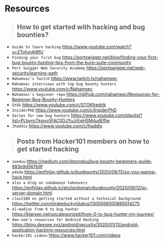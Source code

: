 # Resources

> ## **How to get started with hacking and bug bounties?**

- `Guide to learn hacking` https://www.youtube.com/watch?v=2TofunAI6fU
- `Finding your first bug` https://portswigger.net/blog/finding-your-first-bug-bounty-hunting-tips-from-the-burp-suite-community
- `Port Swigger Web Security Academy` https://portswigger.net/web-security/learning-path
- `Nahamsec's Twitch` https://www.twitch.tv/nahamsec
- `Nahamsec interviews with top bug bounty hunters` https://www.youtube.com/c/Nahamsec
- `Nahamsec's beginner repo` https://github.com/nahamsec/Resources-for-Beginner-Bug-Bounty-Hunters
- `Stök` https://www.youtube.com/c/STOKfredrik
- `InsiderPhD` https://www.youtube.com/c/InsiderPhD
- `Series for new bug hunters` https://www.youtube.com/playlist?list=PLbyncTkpno5FAC0DJYuJrEqHSMdudEffw
- `Jhaddix` https://www.youtube.com/c/jhaddix
> ## **Posts from Hacker101 members on how to get started hacking**
- `zonduu` https://medium.com/@zonduu/bug-bounty-beginners-guide-683e9d567b9f
- `p4nda` https://enfinlay.github.io/bugbounty/2020/08/15/so-you-wanna-hack.html
- `also a blog on subdomain takeovers` https://enfinlay.github.io/sto/ip/domain/bugbounty/2020/09/12/ip-server-domain.html
- `clos2100 on getting started without a technical background` https://twitter.com/pirateducky/status/1300566000665014275
- `al-madjus from 0 to bug hunter` https://klarsen.net/uncategorized/from-0-to-bug-hunter-my-journey/
- `dee-see's resources for Android Hacking` https://blog.deesee.xyz/android/security/2020/01/13/android-application-hacking-resources.html
- `hacker101 videos` https://www.hacker101.com/videos